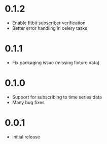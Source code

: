 0.1.2
=====

- Enable fitbit subscriber verification
- Better error handling in celery tasks

0.1.1
=====

- Fix packaging issue (missing fixture data)

0.1.0
=====

- Support for subscribing to time series data
- Many bug fixes

0.0.1
=====

- Initial release
